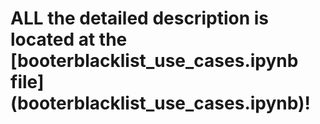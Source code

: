 <h1>ALL the detailed description is located at the [booterblacklist_use_cases.ipynb file](booterblacklist_use_cases.ipynb)!</h1>